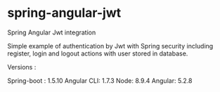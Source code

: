# spring-angular-jwt
Spring Angular Jwt integration

Simple example of authentication by Jwt with Spring security including register, login and logout actions with user stored in database.

Versions :

Spring-boot : 1.5.10
Angular CLI: 1.7.3
Node: 8.9.4
Angular: 5.2.8
